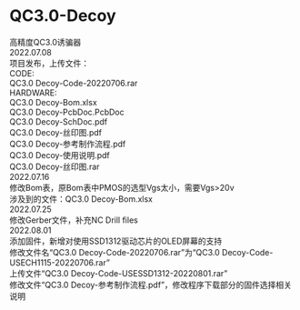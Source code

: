 # QC3.0-Decoy
高精度QC3.0诱骗器  
2022.07.08  
项目发布，上传文件：  
CODE:  
  QC3.0 Decoy-Code-20220706.rar  
HARDWARE:  
  QC3.0 Decoy-Bom.xlsx  
  QC3.0 Decoy-PcbDoc.PcbDoc  
  QC3.0 Decoy-SchDoc.pdf  
  QC3.0 Decoy-丝印图.pdf  
QC3.0 Decoy-参考制作流程.pdf  
QC3.0 Decoy-使用说明.pdf  
QC3.0 Decoy-丝印图.rar  
2022.07.16  
修改Bom表，原Bom表中PMOS的选型Vgs太小，需要Vgs>20v  
涉及到的文件：QC3.0 Decoy-Bom.xlsx  
2022.07.25  
修改Gerber文件，补充NC Drill files  
2022.08.01  
添加固件，新增对使用SSD1312驱动芯片的OLED屏幕的支持  
修改文件名“QC3.0 Decoy-Code-20220706.rar”为“QC3.0 Decoy-Code-USECH1115-20220706.rar”  
上传文件“QC3.0 Decoy-Code-USESSD1312-20220801.rar”  
修改文件“QC3.0 Decoy-参考制作流程.pdf”，修改程序下载部分的固件选择相关说明  
